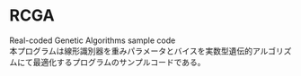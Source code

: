 # RCGA
Real-coded  Genetic Algorithms sample code  
本プログラムは線形識別器を重みパラメータとバイスを実数型遺伝的アルゴリズムにて最適化するプログラムのサンプルコードである。
